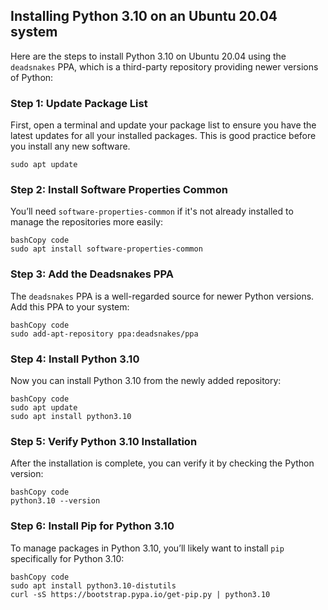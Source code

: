 ## Installing Python 3.10 on an Ubuntu 20.04 system

Here are the steps to install Python 3.10 on Ubuntu 20.04 using the <code>deadsnakes</code> PPA, which is a third-party repository providing newer versions of Python:

### Step 1: Update Package List

First, open a terminal and update your package list to ensure you have the latest updates for all your installed packages. This is good practice before you install any new software.

```
sudo apt update
```

### Step 2: Install Software Properties Common

You’ll need `software-properties-common` if it's not already installed to manage the repositories more easily:

```
bashCopy code
sudo apt install software-properties-common
```

### Step 3: Add the Deadsnakes PPA

The `deadsnakes` PPA is a well-regarded source for newer Python versions. Add this PPA to your system:

```
bashCopy code
sudo add-apt-repository ppa:deadsnakes/ppa
```

### Step 4: Install Python 3.10

Now you can install Python 3.10 from the newly added repository:

```
bashCopy code
sudo apt update
sudo apt install python3.10
```

### Step 5: Verify Python 3.10 Installation

After the installation is complete, you can verify it by checking the Python version:

```
bashCopy code
python3.10 --version
```

### Step 6: Install Pip for Python 3.10

To manage packages in Python 3.10, you’ll likely want to install `pip` specifically for Python 3.10:

```
bashCopy code
sudo apt install python3.10-distutils
curl -sS https://bootstrap.pypa.io/get-pip.py | python3.10
```